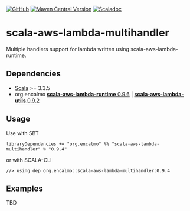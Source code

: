 <a href="https://github.com/encalmo/scala-aws-lambda-multihandler">![GitHub](https://img.shields.io/badge/github-%23121011.svg?style=for-the-badge&logo=github&logoColor=white)</a> <a href="https://central.sonatype.com/artifact/org.encalmo/scala-aws-lambda-multihandler_3" target="_blank">![Maven Central Version](https://img.shields.io/maven-central/v/org.encalmo/scala-aws-lambda-multihandler_3?style=for-the-badge)</a> <a href="https://encalmo.github.io/scala-aws-lambda-multihandler/scaladoc/org/encalmo/lambda.html" target="_blank"><img alt="Scaladoc" src="https://img.shields.io/badge/docs-scaladoc-red?style=for-the-badge"></a>

# scala-aws-lambda-multihandler

Multiple handlers support for lambda written using scala-aws-lambda-runtime.

## Dependencies

   - [Scala](https://www.scala-lang.org) >= 3.3.5
   - org.encalmo [**scala-aws-lambda-runtime** 0.9.6](https://central.sonatype.com/artifact/org.encalmo/scala-aws-lambda-runtime_3) | [**scala-aws-lambda-utils** 0.9.2](https://central.sonatype.com/artifact/org.encalmo/scala-aws-lambda-utils_3)

## Usage

Use with SBT

    libraryDependencies += "org.encalmo" %% "scala-aws-lambda-multihandler" % "0.9.4"

or with SCALA-CLI

    //> using dep org.encalmo::scala-aws-lambda-multihandler:0.9.4

## Examples

TBD
